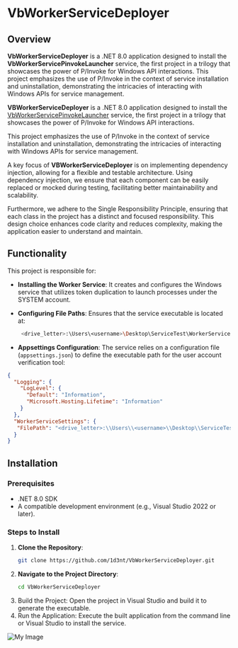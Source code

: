 # VbWorkerServiceDeployer

## Overview
**VbWorkerServiceDeployer** is a .NET 8.0 application designed to install the **VbWorkerServicePinvokeLauncher** service, the first project in a trilogy that showcases the power of P/Invoke for Windows API interactions. This project emphasizes the use of P/Invoke in the context of service installation and uninstallation, demonstrating the intricacies of interacting with Windows APIs for service management.

**VBWorkerServiceDeployer** is a .NET 8.0 application designed to install the [VbWorkerServicePinvokeLauncher](https://github.com/1d3nt/VbWorkerServicePinvokeLauncher) service, the first project in a trilogy that showcases the power of P/Invoke for Windows API interactions. 

This project emphasizes the use of P/Invoke in the context of service installation and uninstallation, demonstrating the intricacies of interacting with Windows APIs for service management. 

A key focus of **VBWorkerServiceDeployer** is on implementing dependency injection, allowing for a flexible and testable architecture. Using dependency injection, we ensure that each component can be easily replaced or mocked during testing, facilitating better maintainability and scalability.

Furthermore, we adhere to the Single Responsibility Principle, ensuring that each class in the project has a distinct and focused responsibility. This design choice enhances code clarity and reduces complexity, making the application easier to understand and maintain.

## Functionality
This project is responsible for:
- **Installing the Worker Service**: It creates and configures the Windows service that utilizes token duplication to launch processes under the SYSTEM account.
- **Configuring File Paths**: Ensures that the service executable is located at:

  ```bash
   <drive_letter>:\Users\<username>\Desktop\ServiceTest\WorkerService\VbWorkerServicePinvokeLauncher.exe
  ```
  
- **Appsettings Configuration**: The service relies on a configuration file (`appsettings.json`) to define the executable path for the user account verification tool:
```json
{
  "Logging": {
    "LogLevel": {
      "Default": "Information",
      "Microsoft.Hosting.Lifetime": "Information"
    }
  },
  "WorkerServiceSettings": {
   "FilePath": "<drive_letter>:\\Users\\<username>\\Desktop\\ServiceTest\\ExampleExecutable\\VbUserAccountTypeChecker.exe"
  }
}
```

## Installation
### Prerequisites
- .NET 8.0 SDK
- A compatible development environment (e.g., Visual Studio 2022 or later).

### Steps to Install
1. **Clone the Repository**:
   ```bash
   git clone https://github.com/1d3nt/VbWorkerServiceDeployer.git
   ```
2. **Navigate to the Project Directory**:
    ```bash
    cd VbWorkerServiceDeployer
    ```
3. Build the Project: Open the project in Visual Studio and build it to generate the executable.
4. Run the Application: Execute the built application from the command line or Visual Studio to install the service.

![My Image](https://i.imgur.com/j9GatYU.png)

